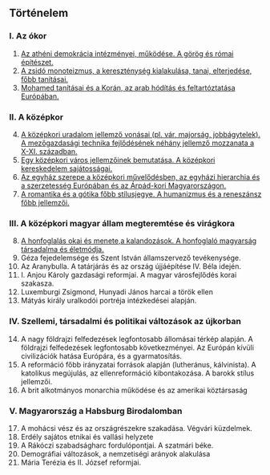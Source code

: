 ## Történelem

### I. Az ókor
  1. [Az athéni demokrácia intézményei, működése. A görög és római építészet.](./tortenelem/1_atheni_demokracia.md)
  2. [A zsidó monoteizmus, a kereszténység kialakulása, tanai, elterjedése, főbb tanításai.](./tortenelem/2_zsido_monoteizmus.md)
  3. [Mohamed tanításai és a Korán, az arab hódítás és feltartóztatása Európában.](./tortenelem/3_mohamed_tanitasai.md)

### II. A középkor
  4. [A középkori uradalom jellemző vonásai (pl. vár, majorság, jobbágytelek). A mezőgazdasági technika fejlődésének néhány jellemző mozzanata a X-XI. században.](./tortenelem/4_kozepkori_uradalom.md)
  5. [Egy középkori város jellemzőinek bemutatása. A középkori kereskedelem sajátosságai.](./tortenelem/5_kozepkori_varos.md)
  6. [Az egyház szerepe a középkori művelődésben, az egyházi hierarchia és a szerzetesség Európában és az Árpád-kori Magyarországon.](./tortenelem/6_egyhaz_szerepe.md)
  7. [A romantika és a gótika főbb stílusjegye. A humanizmus és a reneszánsz főbb jellemzői.](./tortenelem/7_romantika_gotika.md)

### III. A középkori magyar állam megteremtése és virágkora
  8. [A honfoglalás okai és menete,a kalandozások. A honfoglaló magyarság társadalma és életmódja.](./tortenelem/8_honfoglalas.md)
  9. Géza fejedelemsége és Szent István államszervező tevékenysége.
  10. Az Aranybulla. A tatárjárás és az ország újjáépítése IV. Béla idején.
  11. I. Anjou Károly gazdasági reformjai. A magyar városfejlődés korai szakasza.
  12. Luxemburgi Zsigmond, Hunyadi János harcai a török ellen
  13. Mátyás király uralkodói portréja intézkedései alapján.

### IV. Szellemi, társadalmi és politikai változások az újkorban
  14. A nagy földrajzi felfedezések legfontosabb állomásai térkép alapján. A földrajzi felfedezések legfontosabb következményei. Az Európán kívüli civilizációk hatása Európára, és a gyarmatosítás.
  15. A reformáció főbb irányzatai források alapján (lutheránus, kálvinista). A katolikus megújulás, az ellenreformáció kibontakozása. A barokk stílus jellemzői.
  16. A brit alkotmányos monarchia működése és az amerikai köztársaság

### V. Magyarország a Habsburg Birodalomban  
  17. A mohácsi vész és az országrészekre szakadása. Végvári küzdelmek.
  18. Erdély sajátos etnikai és vallási helyzete
  19. A Rákóczi szabadságharc fordulópontjai. A szatmári béke.
  20. Demográfiai változások, a nemzetiségi arányok alakulása
  21. Mária Terézia és II. József reformjai. 